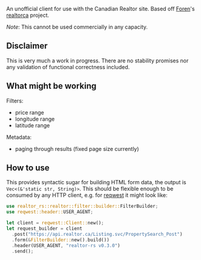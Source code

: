 An unofficial client for use with the Canadian Realtor site. Based off [Foren](https://github.com/Froren)'s [realtorca](https://github.com/Froren/realtorca) project.

_Note_: This cannot be used commercially in any capacity.

## Disclaimer
This is very much a work in progress. There are no stability promises nor any validation of functional correctness included.

## What might be working
Filters:
- price range
- longitude range
- latitude range

Metadata:
- paging through results (fixed page size currently)

## How to use

This provides syntactic sugar for building HTML form data, the output is `Vec<(&'static str, String)>`. This should be flexible enough to be consumed by any HTTP client, e.g. for [reqwest](https://lib.rs/crates/reqwest) it might look like:

```rust
use realtor_rs::realtor::filter::builder::FilterBuilder;
use reqwest::header::USER_AGENT;

let client = reqwest::Client::new();
let request_builder = client
  .post("https://api.realtor.ca/Listing.svc/PropertySearch_Post")
  .form(&FilterBuilder::new().build())
  .header(USER_AGENT, "realtor-rs v0.3.0")
  .send();
```
